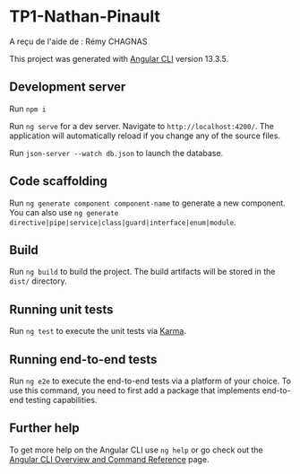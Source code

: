 # TP1-Nathan-Pinault

A reçu de l'aide de : Rémy CHAGNAS

This project was generated with [Angular CLI](https://github.com/angular/angular-cli) version 13.3.5.

## Development server

Run `npm i`

Run `ng serve` for a dev server. Navigate to `http://localhost:4200/`. The application will automatically reload if you change any of the source files.

Run `json-server --watch db.json` to launch the database.

## Code scaffolding

Run `ng generate component component-name` to generate a new component. You can also use `ng generate directive|pipe|service|class|guard|interface|enum|module`.

## Build

Run `ng build` to build the project. The build artifacts will be stored in the `dist/` directory.

## Running unit tests

Run `ng test` to execute the unit tests via [Karma](https://karma-runner.github.io).

## Running end-to-end tests

Run `ng e2e` to execute the end-to-end tests via a platform of your choice. To use this command, you need to first add a package that implements end-to-end testing capabilities.

## Further help

To get more help on the Angular CLI use `ng help` or go check out the [Angular CLI Overview and Command Reference](https://angular.io/cli) page.
